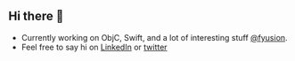 ## Hi there 👋

- Currently working on ObjC, Swift, and a lot of interesting stuff <a href="https://fyusion.com/">@fyusion</a>.
- Feel free to say hi on <a href="https://www.linkedin.com/in/sandeep-aggarwal-629ab45a/">LinkedIn</a> or <a href="https://x.com/sandeepCool77">twitter</a>

<!--
**SandeepAggarwal/SandeepAggarwal** is a ✨ _special_ ✨ repository because its `README.md` (this file) appears on your GitHub profile.

Here are some ideas to get you started:

- 🔭 I’m currently working on ...
- 🌱 I’m currently learning ...
- 👯 I’m looking to collaborate on ...
- 🤔 I’m looking for help with ...
- 💬 Ask me about ...
- 📫 How to reach me: ...
- 😄 Pronouns: ...
- ⚡ Fun fact: ...
-->
